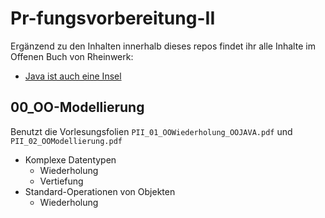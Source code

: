 # Pr-fungsvorbereitung-II
Ergänzend zu den Inhalten innerhalb dieses repos findet ihr alle Inhalte im Offenen Buch von Rheinwerk:
- [Java ist auch eine Insel](https://openbook.rheinwerk-verlag.de/javainsel/index.html)

## 00_OO-Modellierung
Benutzt die Vorlesungsfolien `PII_01_OOWiederholung_OOJAVA.pdf` und `PII_02_OOModellierung.pdf`
- Komplexe Datentypen
  - Wiederholung
  - Vertiefung
- Standard-Operationen von Objekten
  - Wiederholung

